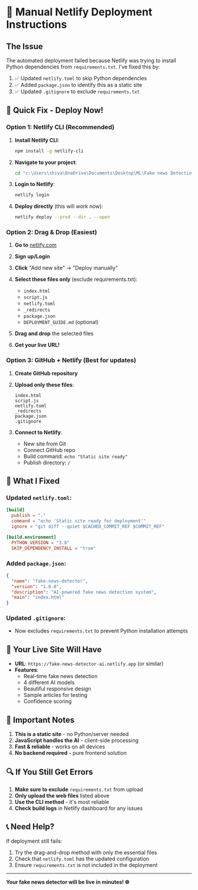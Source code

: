 # 🚀 Manual Netlify Deployment Instructions

## The Issue
The automated deployment failed because Netlify was trying to install Python dependencies from `requirements.txt`. I've fixed this by:

1. ✅ Updated `netlify.toml` to skip Python dependencies
2. ✅ Added `package.json` to identify this as a static site
3. ✅ Updated `.gitignore` to exclude `requirements.txt`

## 🎯 Quick Fix - Deploy Now!

### Option 1: Netlify CLI (Recommended)

1. **Install Netlify CLI**:
   ```bash
   npm install -g netlify-cli
   ```

2. **Navigate to your project**:
   ```bash
   cd "c:\Users\shiva\OneDrive\Documents\Desktop\ML\Fake news Detection"
   ```

3. **Login to Netlify**:
   ```bash
   netlify login
   ```

4. **Deploy directly** (this will work now):
   ```bash
   netlify deploy --prod --dir . --open
   ```

### Option 2: Drag & Drop (Easiest)

1. **Go to** [netlify.com](https://netlify.com)
2. **Sign up/Login**
3. **Click** "Add new site" → "Deploy manually"
4. **Select these files only** (exclude requirements.txt):
   - `index.html`
   - `script.js` 
   - `netlify.toml`
   - `_redirects`
   - `package.json`
   - `DEPLOYMENT_GUIDE.md` (optional)

5. **Drag and drop** the selected files
6. **Get your live URL!**

### Option 3: GitHub + Netlify (Best for updates)

1. **Create GitHub repository**
2. **Upload only these files**:
   ```
   index.html
   script.js
   netlify.toml
   _redirects
   package.json
   .gitignore
   ```
   
3. **Connect to Netlify**:
   - New site from Git
   - Connect GitHub repo
   - Build command: `echo "Static site ready"`
   - Publish directory: `/`

## 🔧 What I Fixed

### Updated `netlify.toml`:
```toml
[build]
  publish = "."
  command = "echo 'Static site ready for deployment'"
  ignore = "git diff --quiet $CACHED_COMMIT_REF $COMMIT_REF"

[build.environment]
  PYTHON_VERSION = "3.8"
  SKIP_DEPENDENCY_INSTALL = "true"
```

### Added `package.json`:
```json
{
  "name": "fake-news-detector",
  "version": "1.0.0",
  "description": "AI-powered fake news detection system",
  "main": "index.html"
}
```

### Updated `.gitignore`:
- Now excludes `requirements.txt` to prevent Python installation attempts

## 🎉 Your Live Site Will Have

- **URL**: `https://fake-news-detector-ai.netlify.app` (or similar)
- **Features**: 
  - Real-time fake news detection
  - 4 different AI models
  - Beautiful responsive design
  - Sample articles for testing
  - Confidence scoring

## 🚨 Important Notes

1. **This is a static site** - no Python/server needed
2. **JavaScript handles the AI** - client-side processing
3. **Fast & reliable** - works on all devices
4. **No backend required** - pure frontend solution

## 🔍 If You Still Get Errors

1. **Make sure to exclude** `requirements.txt` from upload
2. **Only upload the web files** listed above
3. **Use the CLI method** - it's most reliable
4. **Check build logs** in Netlify dashboard for any issues

## 📞 Need Help?

If deployment still fails:
1. Try the drag-and-drop method with only the essential files
2. Check that `netlify.toml` has the updated configuration
3. Ensure `requirements.txt` is not included in the deployment

---

**Your fake news detector will be live in minutes! 🌐**
